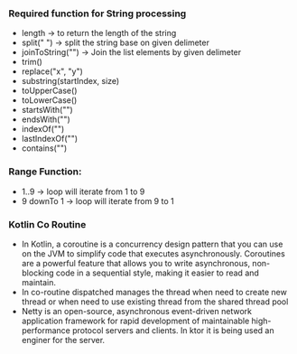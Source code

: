 ### Required function for String processing
- length -> to return the length of the string<br /> 
- split(" ") -> split the string base on given delimeter<br /> 
- joinToString("") -> Join the list elements by given delimeter<br />
- trim()
- replace("x", "y")
- substring(startIndex, size)
- toUpperCase()
- toLowerCase()
- startsWith("")
- endsWith("")
- indexOf("")
- lastIndexOf("")
- contains("")

### Range Function:
- 1..9 -> loop will iterate from 1 to 9<br /> 
- 9 downTo 1 -> loop will iterate from 9 to 1<br />

### Kotlin Co Routine
- In Kotlin, a coroutine is a concurrency design pattern that you can use on the JVM to simplify code that executes asynchronously. Coroutines are a powerful feature that allows you to write asynchronous, non-blocking code in a sequential style, making it easier to read and maintain.
- In co-routine dispatched manages the thread when need to create new thread or when need to use existing thread from the shared thread pool
- Netty is an open-source, asynchronous event-driven network application framework for rapid development of maintainable high-performance protocol servers and clients. In ktor it is being used an enginer for the server. 


